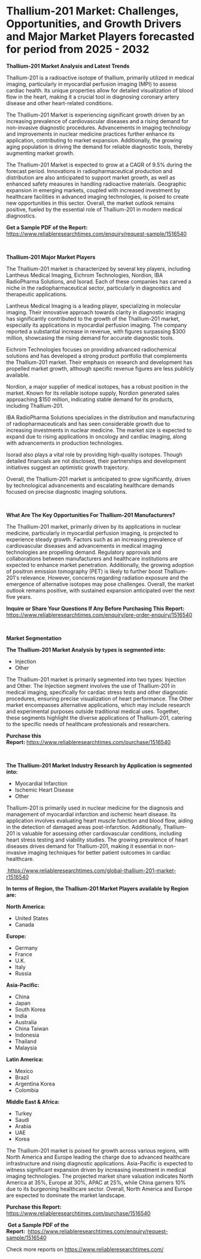<p><h1>Thallium-201 Market: Challenges, Opportunities, and Growth Drivers and Major Market Players forecasted for period from 2025 - 2032</h1></p><p><strong>Thallium-201 Market Analysis and Latest Trends</strong></p>
<p><p>Thallium-201 is a radioactive isotope of thallium, primarily utilized in medical imaging, particularly in myocardial perfusion imaging (MPI) to assess cardiac health. Its unique properties allow for detailed visualization of blood flow in the heart, making it a crucial tool in diagnosing coronary artery disease and other heart-related conditions.</p><p>The Thallium-201 Market is experiencing significant growth driven by an increasing prevalence of cardiovascular diseases and a rising demand for non-invasive diagnostic procedures. Advancements in imaging technology and improvements in nuclear medicine practices further enhance its application, contributing to market expansion. Additionally, the growing aging population is driving the demand for reliable diagnostic tools, thereby augmenting market growth.</p><p>The Thallium-201 Market is expected to grow at a CAGR of 9.5% during the forecast period. Innovations in radiopharmaceutical production and distribution are also anticipated to support market growth, as well as enhanced safety measures in handling radioactive materials. Geographic expansion in emerging markets, coupled with increased investment by healthcare facilities in advanced imaging technologies, is poised to create new opportunities in this sector. Overall, the market outlook remains positive, fueled by the essential role of Thallium-201 in modern medical diagnostics.</p></p>
<p><strong>Get a Sample PDF of the Report:&nbsp;</strong> <a href="https://www.reliableresearchtimes.com/enquiry/request-sample/1516540?utm_campaign=2326&utm_medium=2&utm_source=Github&utm_content=ia&utm_term=30032025&utm_id=thallium-201">https://www.reliableresearchtimes.com/enquiry/request-sample/1516540</a></p>
<p>&nbsp;</p>
<p><strong>Thallium-201 Major Market Players</strong></p>
<p><p>The Thallium-201 market is characterized by several key players, including Lantheus Medical Imaging, Eichrom Technologies, Nordion, IBA RadioPharma Solutions, and Isorad. Each of these companies has carved a niche in the radiopharmaceutical sector, particularly in diagnostics and therapeutic applications.</p><p>Lantheus Medical Imaging is a leading player, specializing in molecular imaging. Their innovative approach towards clarity in diagnostic imaging has significantly contributed to the growth of the Thallium-201 market, especially its applications in myocardial perfusion imaging. The company reported a substantial increase in revenue, with figures surpassing $300 million, showcasing the rising demand for accurate diagnostic tools.</p><p>Eichrom Technologies focuses on providing advanced radiochemical solutions and has developed a strong product portfolio that complements the Thallium-201 market. Their emphasis on research and development has propelled market growth, although specific revenue figures are less publicly available.</p><p>Nordion, a major supplier of medical isotopes, has a robust position in the market. Known for its reliable isotope supply, Nordion generated sales approaching $150 million, indicating stable demand for its products, including Thallium-201.</p><p>IBA RadioPharma Solutions specializes in the distribution and manufacturing of radiopharmaceuticals and has seen considerable growth due to increasing investments in nuclear medicine. The market size is expected to expand due to rising applications in oncology and cardiac imaging, along with advancements in production technologies.</p><p>Isorad also plays a vital role by providing high-quality isotopes. Though detailed financials are not disclosed, their partnerships and development initiatives suggest an optimistic growth trajectory.</p><p>Overall, the Thallium-201 market is anticipated to grow significantly, driven by technological advancements and escalating healthcare demands focused on precise diagnostic imaging solutions.</p></p>
<p>&nbsp;</p>
<p><strong>What Are The Key Opportunities For Thallium-201 Manufacturers?</strong></p>
<p><p>The Thallium-201 market, primarily driven by its applications in nuclear medicine, particularly in myocardial perfusion imaging, is projected to experience steady growth. Factors such as an increasing prevalence of cardiovascular diseases and advancements in medical imaging technologies are propelling demand. Regulatory approvals and collaborations between manufacturers and healthcare institutions are expected to enhance market penetration. Additionally, the growing adoption of positron emission tomography (PET) is likely to further boost Thallium-201's relevance. However, concerns regarding radiation exposure and the emergence of alternative isotopes may pose challenges. Overall, the market outlook remains positive, with sustained expansion anticipated over the next five years.</p></p>
<p><strong>Inquire or Share Your Questions If Any Before Purchasing This Report:</strong> <a href="https://www.reliableresearchtimes.com/enquiry/pre-order-enquiry/1516540?utm_campaign=2326&utm_medium=2&utm_source=Github&utm_content=ia&utm_term=30032025&utm_id=thallium-201">https://www.reliableresearchtimes.com/enquiry/pre-order-enquiry/1516540</a></p>
<p>&nbsp;</p>
<p><strong>Market Segmentation</strong></p>
<p><strong>The Thallium-201 Market Analysis by types is segmented into:</strong></p>
<p><ul><li>Injection</li><li>Other</li></ul></p>
<p><p>The Thallium-201 market is primarily segmented into two types: Injection and Other. The Injection segment involves the use of Thallium-201 in medical imaging, specifically for cardiac stress tests and other diagnostic procedures, ensuring precise visualization of heart performance. The Other market encompasses alternative applications, which may include research and experimental purposes outside traditional medical uses. Together, these segments highlight the diverse applications of Thallium-201, catering to the specific needs of healthcare professionals and researchers.</p></p>
<p><strong>Purchase this Report:&nbsp;</strong><a href="https://www.reliableresearchtimes.com/purchase/1516540?utm_campaign=2326&utm_medium=2&utm_source=Github&utm_content=ia&utm_term=30032025&utm_id=thallium-201">https://www.reliableresearchtimes.com/purchase/1516540</a></p>
<p>&nbsp;</p>
<p><strong>The Thallium-201 Market Industry Research by Application is segmented into:</strong></p>
<p><ul><li>Myocardial Infarction</li><li>Ischemic Heart Disease</li><li>Other</li></ul></p>
<p><p>Thallium-201 is primarily used in nuclear medicine for the diagnosis and management of myocardial infarction and ischemic heart disease. Its application involves evaluating heart muscle function and blood flow, aiding in the detection of damaged areas post-infarction. Additionally, Thallium-201 is valuable for assessing other cardiovascular conditions, including heart stress testing and viability studies. The growing prevalence of heart diseases drives demand for Thallium-201, making it essential in non-invasive imaging techniques for better patient outcomes in cardiac healthcare.</p></p>
<p><a href="https://www.reliableresearchtimes.com/global-thallium-201-market-r1516540?utm_campaign=2326&utm_medium=2&utm_source=Github&utm_content=ia&utm_term=30032025&utm_id=thallium-201">&nbsp;https://www.reliableresearchtimes.com/global-thallium-201-market-r1516540</a></p>
<p><strong>In terms of Region, the Thallium-201 Market Players available by Region are:</strong></p>
<p>
    <p> <strong> North America: </strong>
        <ul>
            <li>United States</li>
            <li>Canada</li>
        </ul>
        </p> 
    <p> <strong> Europe: </strong>
        <ul>
            <li>Germany</li>
            <li>France</li>
            <li>U.K.</li>
            <li>Italy</li>
            <li>Russia</li>
        </ul>
        </p> 
    <p> <strong> Asia-Pacific: </strong>
        <ul>
            <li>China</li>
            <li>Japan</li>
            <li>South Korea</li>
            <li>India</li>
            <li>Australia</li>
            <li>China Taiwan</li>
            <li>Indonesia</li>
            <li>Thailand</li>
            <li>Malaysia</li>
        </ul>
        </p> 
    <p> <strong> Latin America: </strong>
        <ul>
            <li>Mexico</li>
            <li>Brazil</li>
            <li>Argentina Korea</li>
            <li>Colombia</li>
        </ul>
        </p> 
    <p> <strong> Middle East & Africa: </strong>
        <ul>
            <li>Turkey</li>
            <li>Saudi</li>
            <li>Arabia</li>
            <li>UAE</li>
            <li>Korea</li>
        </ul>
    </p>
    </p>
<p><p>The Thallium-201 market is poised for growth across various regions, with North America and Europe leading the charge due to advanced healthcare infrastructure and rising diagnostic applications. Asia-Pacific is expected to witness significant expansion driven by increasing investment in medical imaging technologies. The projected market share valuation indicates North America at 35%, Europe at 30%, APAC at 25%, while China garners 10% due to its burgeoning healthcare sector. Overall, North America and Europe are expected to dominate the market landscape.</p></p>
<p><strong>Purchase this Report: </strong><a href="https://www.reliableresearchtimes.com/purchase/1516540?utm_campaign=2326&utm_medium=2&utm_source=Github&utm_content=ia&utm_term=30032025&utm_id=thallium-201">https://www.reliableresearchtimes.com/purchase/1516540</a></p>
<p>&nbsp;<strong>Get a Sample PDF of the Report:&nbsp;&nbsp;</strong><a href="https://www.reliableresearchtimes.com/enquiry/request-sample/1516540?utm_campaign=2326&utm_medium=2&utm_source=Github&utm_content=ia&utm_term=30032025&utm_id=thallium-201">https://www.reliableresearchtimes.com/enquiry/request-sample/1516540</a></p>
<p><strong></strong></p>
<p>Check more reports on <a href="https://www.reliableresearchtimes.com/?utm_campaign=2326&utm_medium=2&utm_source=Github&utm_content=ia&utm_term=30032025&utm_id=thallium-201">https://www.reliableresearchtimes.com/</a></p>
